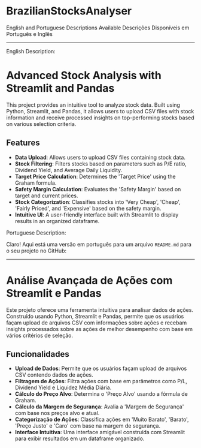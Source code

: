 # BrazilianStocksAnalyser

English and Portuguese Descriptions Available
Descrições Disponíveis em Português e Inglês

---

English Description:

# Advanced Stock Analysis with Streamlit and Pandas

This project provides an intuitive tool to analyze stock data. Built using Python, Streamlit, and Pandas, it allows users to upload CSV files with stock information and receive processed insights on top-performing stocks based on various selection criteria.


## Features

- **Data Upload**: Allows users to upload CSV files containing stock data.
- **Stock Filtering**: Filters stocks based on parameters such as P/E ratio, Dividend Yield, and Average Daily Liquidity.
- **Target Price Calculation**: Determines the 'Target Price' using the Graham formula.
- **Safety Margin Calculation**: Evaluates the 'Safety Margin' based on target and current prices.
- **Stock Categorization**: Classifies stocks into 'Very Cheap', 'Cheap', 'Fairly Priced', and 'Expensive' based on the safety margin.
- **Intuitive UI**: A user-friendly interface built with Streamlit to display results in an organized dataframe.



Portuguese Description:

Claro! Aqui está uma versão em português para um arquivo `README.md` para o seu projeto no GitHub:

---

# Análise Avançada de Ações com Streamlit e Pandas

Este projeto oferece uma ferramenta intuitiva para analisar dados de ações. Construído usando Python, Streamlit e Pandas, permite que os usuários façam upload de arquivos CSV com informações sobre ações e recebam insights processados sobre as ações de melhor desempenho com base em vários critérios de seleção.


## Funcionalidades

- **Upload de Dados**: Permite que os usuários façam upload de arquivos CSV contendo dados de ações.
- **Filtragem de Ações**: Filtra ações com base em parâmetros como P/L, Dividend Yield e Liquidez Média Diária.
- **Cálculo do Preço Alvo**: Determina o 'Preço Alvo' usando a fórmula de Graham.
- **Cálculo da Margem de Segurança**: Avalia a 'Margem de Segurança' com base nos preços alvo e atual.
- **Categorização de Ações**: Classifica ações em 'Muito Barato', 'Barato', 'Preço Justo' e 'Caro' com base na margem de segurança.
- **Interface Intuitiva**: Uma interface amigável construída com Streamlit para exibir resultados em um dataframe organizado.

